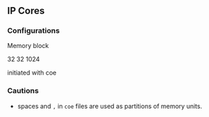 # 

## IP Cores

### Configurations

Memory block

32 32
1024

initiated with coe

### Cautions

- spaces and `,` in `coe` files are used as partitions of memory units.
